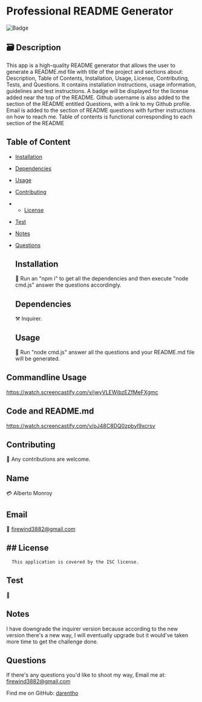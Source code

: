 # Professional README Generator

![Badge](https://img.shields.io/badge/License-ISC-blue.svg)

## 🗃️ Description

This app is a high-quality README generator that allows the user to generate a README.md file with title of the project and sections about: Description, Table of Contents, Installation, Usage, License, Contributing, Tests, and Questions. It contains installation instructions, usage information, guidelines and test instructions. A badge will be displayed for the license added near the top of the README. Github username is also added to the section of the README entitled Questions, with a link to my Github profile. Email is added to the section of README questions with further instructions on how to reach me. Table of contents is functional corresponding to each section of the README

## Table of Content

- [Installation](#Installation)
- [Dependencies](#Dependencies)
- [Usage](#Usage)
- [Contributing](#Contributing)
- - [License](#license)
- [Test](#Test)
- [Notes](#Notes)
- [Questions](#Questions)

  ## Installation

  💽 Run an "npm i" to get all the dependencies and then execute "node cmd.js" answer the questions accordingly.

  ## Dependencies

  ⚒️ Inquirer.

  ## Usage

  🦮 Run "node cmd.js" answer all the questions and your README.md file will be generated.

## Commandline Usage

https://watch.screencastify.com/v/jwyVLEWibzEZfMeFXgmc

## Code and README.md

https://watch.screencastify.com/v/pJ48C8DQ0zpbyI9xcrsv

## Contributing

🤝 Any contributions are welcome.

## Name

💳 Alberto Monroy

## Email

📧 firewind3882@gmail.com

## ## License

      This application is covered by the ISC license.

## Test

🧪

## Notes

I have downgrade the inquirer version because according to the new version there's a new way, I will eventually upgrade but it would've taken more time to get the challenge done.

## Questions

If there's any questions you'd like to shoot my way, Email me at: firewind3882@gmail.com

Find me on GitHub: [darentho](https://github.com/darentho)
